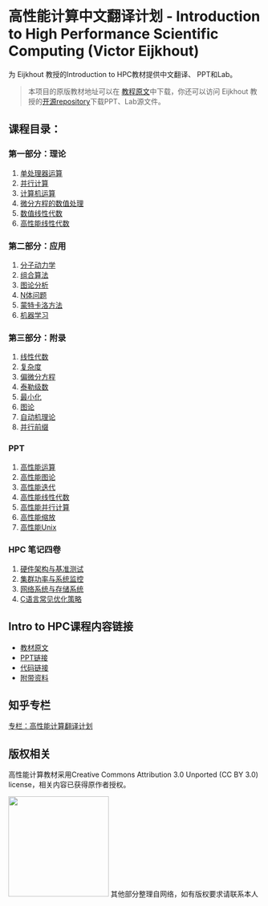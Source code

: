 # 高性能计算中文翻译计划 - Introduction to High Performance Scientific Computing (Victor Eijkhout)
为 Eijkhout 教授的Introduction to HPC教材提供中文翻译、 PPT和Lab。
> 本项目的原版教材地址可以在 [教程原文](https://tinyurl.com/vle394course)中下载，你还可以访问 Eijkhout 教授的[开源repository](https://bitbucket.org/VictorEijkhout/scientific-computing-public/src/master/)下载PPT、Lab源文件。

## 课程目录：
### 第一部分：理论
1. [单处理器运算](https://github.com/realYurkOfGitHub/translation-Introduction-to-HPC/tree/main/第一部分：理论)
2. [并行计算](https://github.com/realYurkOfGitHub/translation-Introduction-to-HPC/tree/main/第一部分：理论)
3. [计算机运算](https://github.com/realYurkOfGitHub/translation-Introduction-to-HPC/tree/main/第一部分：理论)
4. [微分方程的数值处理](https://github.com/realYurkOfGitHub/translation-Introduction-to-HPC/tree/main/第一部分：理论)
5. [数值线性代数](https://github.com/realYurkOfGitHub/translation-Introduction-to-HPC/tree/main/第一部分：理论)
6. [高性能线性代数](https://github.com/realYurkOfGitHub/translation-Introduction-to-HPC/tree/main/第一部分：理论)


### 第二部分：应用
1. [分子动力学](https://github.com/realYurkOfGitHub/translation-Introduction-to-HPC/tree/main/第二部分：应用)
2. [组合算法](https://github.com/realYurkOfGitHub/translation-Introduction-to-HPC/tree/main/第二部分：应用)
3. [图论分析](https://github.com/realYurkOfGitHub/translation-Introduction-to-HPC/tree/main/第二部分：应用)
4. [N体问题](https://github.com/realYurkOfGitHub/translation-Introduction-to-HPC/tree/main/第二部分：应用)
5. [蒙特卡洛方法](https://github.com/realYurkOfGitHub/translation-Introduction-to-HPC/tree/main/第二部分：应用)
6. [机器学习](https://github.com/realYurkOfGitHub/translation-Introduction-to-HPC/tree/main/第二部分：应用)

### 第三部分：附录
1. [线性代数](https://github.com/realYurkOfGitHub/translation-Introduction-to-HPC/tree/main/第三部分：附录)
2. [复杂度](https://github.com/realYurkOfGitHub/translation-Introduction-to-HPC/tree/main/第三部分：附录)
3. [偏微分方程](https://github.com/realYurkOfGitHub/translation-Introduction-to-HPC/tree/main/第三部分：附录)
4. [泰勒级数](https://github.com/realYurkOfGitHub/translation-Introduction-to-HPC/tree/main/第三部分：附录)
5. [最小化](https://github.com/realYurkOfGitHub/translation-Introduction-to-HPC/tree/main/第三部分：附录)
6. [图论](https://github.com/realYurkOfGitHub/translation-Introduction-to-HPC/tree/main/第三部分：附录)
7. [自动机理论](https://github.com/realYurkOfGitHub/translation-Introduction-to-HPC/tree/main/第三部分：附录)
8. [并行前缀](https://github.com/realYurkOfGitHub/translation-Introduction-to-HPC/tree/main/第三部分：附录)

### PPT
1. [高性能运算](https://github.com/realYurkOfGitHub/translation-Introduction-to-HPC/tree/main/PPT)
2. [高性能图论](https://github.com/realYurkOfGitHub/translation-Introduction-to-HPC/tree/main/PPT)
3. [高性能迭代](https://github.com/realYurkOfGitHub/translation-Introduction-to-HPC/tree/main/PPT)
4. [高性能线性代数](https://github.com/realYurkOfGitHub/translation-Introduction-to-HPC/tree/main/PPT)
5. [高性能并行计算](https://github.com/realYurkOfGitHub/translation-Introduction-to-HPC/tree/main/PPT)
6. [高性能缩放](https://github.com/realYurkOfGitHub/translation-Introduction-to-HPC/tree/main/PPT)
7. [高性能Unix](https://github.com/realYurkOfGitHub/translation-Introduction-to-HPC/tree/main/PPT)

### HPC 笔记四卷
1. [硬件架构与基准测试](https://github.com/realYurkOfGitHub/translation-Introduction-to-HPC/tree/main/Notes%20for%20HPC)
2. [集群功率与系统监控](https://github.com/realYurkOfGitHub/translation-Introduction-to-HPC/tree/main/Notes%20for%20HPC)
3. [网络系统与存储系统](https://github.com/realYurkOfGitHub/translation-Introduction-to-HPC/tree/main/Notes%20for%20HPC)
4. [C语言常见优化策略](https://github.com/realYurkOfGitHub/translation-Introduction-to-HPC/tree/main/Notes%20for%20HPC)

## Intro to HPC课程内容链接
- [教材原文](https://web.corral.tacc.utexas.edu/CompEdu/pdf/stc/EijkhoutIntroToHPC.pdf)
- [PPT链接](https://bitbucket.org/VictorEijkhout/scientific-computing-public/src/master/slides/)
- [代码链接](https://bitbucket.org/VictorEijkhout/scientific-computing-public/src/master/code/)
- [附带资料](https://bitbucket.org/VictorEijkhout/scientific-computing-public/src/master/booksources/)

## 知乎专栏
[专栏：高性能计算翻译计划](https://www.zhihu.com/column/c_1448674165109125120)

## 版权相关
高性能计算教材采用Creative Commons Attribution 3.0 Unported (CC BY 3.0) license，相关内容已获得原作者授权。

<img src="https://github.com/realYurkOfGitHub/translation-Introduction-to-HPC/blob/main/第一部分：理论/graphics/ccby.jpg" width="200px">
其他部分整理自网络，如有版权要求请联系本人
